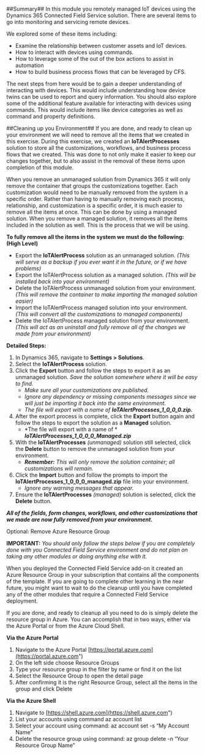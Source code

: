 ##Summary##
In this module you remotely managed IoT devices using the Dynamics 365 Connected Field Service solution.  There are several items to go into monitoring and servicing remote devices.  

We explored some of these items including:

- Examine the relationship between customer assets and IoT devices.  
- How to interact with devices using commands.
- How to leverage some of the out of the box actions to assist in automation 
- How to build business process flows that can be leveraged by CFS.  
  
The next steps from here would be to gain a deeper understanding of interacting with devices.    This would include understanding how device twins can be used to report and query information.   You should also explore some of the additional feature available for interacting with devices using commands.  This would include items like device categories as well as command and property definitions.  

##Cleaning up you Environment##
If you are done, and ready to clean up your environment we will need to remove all the items that we created in this exercise.  During this exercise, we created an **IoTAlertProcesses** solution to store all the customizations, workflows, and business process flows that we created.  This was done to not only make it easier to keep our changes together, but to also assist in the removal of these items upon completion of this module.  

When you remove an unmanaged solution from Dynamics 365 it will only remove the container that groups the customizations together.  Each customization would need to be manually removed from the system in a specific order.  Rather than having to manually removing each process, relationship, and customization is a specific order, it is much easier to remove all the items at once.  This can be done by using a managed solution.  When you remove a managed solution, it removes all the items included in the solution as well.    This is the process that we will be using.  

**To fully remove all the items in the system we must do the following: (High Level)**

- Export the **IoTAlertProcess** solution as an unmanaged solution. *(This will serve as a backup if you ever want it in the future, or if we have problems)*
- Export the IoTAlertProcess solution as a managed solution. *(This will be installed back into your environment)* 
- Delete the IoTAlertProcess unmanaged solution from your environment. *(This will remove the container to make importing the managed solution easier)*
- Import the IoTAlertProcess managed solution into your environment. *(This will convert all the customizations to managed components)*
- Delete the IoTAlertProcess managed solution from your environment. *(This will act as an uninstall and fully remove all of the changes we made from your environment)*   

**Detailed Steps:**

1. In Dynamics 365, navigate to **Settings > Solutions**.
1. Select the **IoTAlertProcess** solution.
1. Click the **Export** button and follow the steps to export it as an unmanaged solution.  *Save the solution somewhere where it will be easy to find.*
	- *Make sure all your customizations are published.*
	- *Ignore any dependency or missing components messages since we will just be importing it back into the same environment.*
	- *The file will export with a name of* ***IoTAlertProcesses_1_0_0_0.zip.***
1. After the export process is complete, click the **Export** button again and follow the steps to export the solution as a **Managed** solution.
	- *The file will export with a name of * ***IoTAlertProcesses_1_0_0_0_Managed.zip***
1. With the **IoTAlertProcesses** *(unmanaged)* solution still selected, click the **Delete** button to remove the unmanaged solution from your environment. 
	- ***Remember:*** *This will only remove the solution container; all customizations will remain.*
1. Click the **Import** button and follow the prompts to import the **IoTAlertProcesses_1_0_0_0_managed.zip** file into your environment. 
	- *Ignore any warning messages that appear.*
1. Ensure the **IoTAlertProcesses** *(managed)* solution is selected, click the **Delete** button. 

***All of the fields, form changes, workflows, and other customizations that we made are now fully removed from your environment.*** 

Optional: Remove Azure Resource Group

**IMPORTANT:** *You should only follow the steps below if you are completely done with you Connected Field Service environment and do not plan on taking any other modules or doing anything else with it.*  

When you deployed the Connected Field Service add-on it created an Azure Resource Group in your subscription that contains all the components of the template.  If you are going to complete other learning in the near future, you might want to wait to do the cleanup until you have completed any of the other modules that require a Connected Field Service deployment.

If you are done, and ready to cleanup all you need to do is simply delete the resource group in Azure.  You can accomplish that in two ways, either via the Azure Portal or from the Azure Cloud Shell.

**Via the Azure Portal**

1. Navigate to the Azure Portal [https://portal.azure.com](https://portal.azure.com")
1. On the left side choose Resource Groups
1. Type your resource group in the filter by name or find it on the list
1. Select the Resource Group to open the detail page
1. After confirming it is the right Resource Group, select all the items in the group and click Delete

**Via the Azure Shell**

1. Navigate to [https://shell.azure.com](https://shell.azure.com")
1. List your accounts using command az account list
1. Select your account using command: az account set -s “My Account Name”
1. Delete the resource group using command: az group delete -n “Your Resource Group Name”


